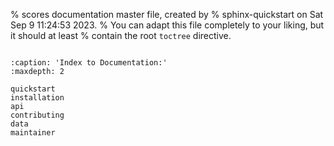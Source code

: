 % scores documentation master file, created by
% sphinx-quickstart on Sat Sep  9 11:24:53 2023.
% You can adapt this file completely to your liking, but it should at least
% contain the root `toctree` directive.

```{include} ../README.md
```



```{toctree}
:caption: 'Index to Documentation:'
:maxdepth: 2

quickstart
installation
api
contributing
data
maintainer
```